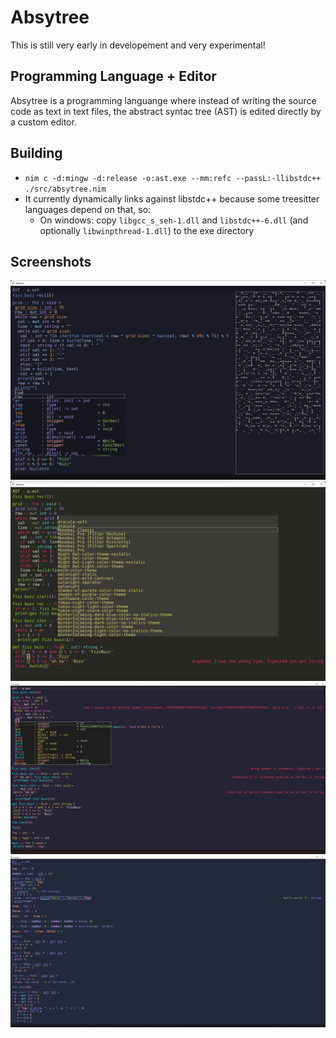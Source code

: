 # Absytree

This is still very early in developement and very experimental!

## Programming Language + Editor

Absytree is a programming languange where instead of writing the source code as text in text files,
the abstract syntac tree (AST) is edited directly by a custom editor.

## Building

- `nim c -d:mingw -d:release -o:ast.exe --mm:refc --passL:-llibstdc++ ./src/absytree.nim`
- It currently dynamically links against libstdc++ because some treesitter languages depend on that, so:
  - On windows: copy `libgcc_s_seh-1.dll` and `libstdc++-6.dll` (and optionally `libwinpthread-1.dll`) to the exe directory

## Screenshots

![alt](screenshots/screenshot1.png)
![alt](screenshots/screenshot2.png)
![alt](screenshots/screenshot3.png)
![alt](screenshots/screenshot4.png)